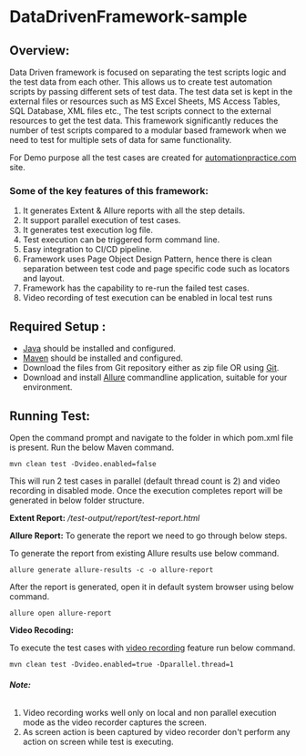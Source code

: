 # DataDrivenFramework-sample

## **Overview:**

Data Driven framework is focused on separating the test scripts logic and the test data from each other. This allows us to create test automation scripts by passing different sets of test data. The test data set is kept in the external files or resources such as MS Excel Sheets, MS Access Tables, SQL Database, XML files etc., The test scripts connect to the external resources to get the test data. This framework significantly reduces the number of test scripts compared to a modular based framework when we need to test for multiple sets of data for same functionality.

For Demo purpose all the test cases are created for [automationpractice.com](http://automationpractice.com/index.php) site.

### **Some of the key features of this framework:**

1. It generates Extent & Allure reports with all the step details.
2. It support parallel execution of test cases.
3. It generates test execution log file.
4. Test execution can be triggered form command line.
5. Easy integration to CI/CD pipeline.
6. Framework uses Page Object Design Pattern, hence there is clean separation between test code and page specific code such as locators and layout.
7. Framework has the capability to re-run the failed test cases.
8. Video recording of test execution can be enabled in local test runs

## **Required Setup :**

- [Java](https://www.guru99.com/install-java.html) should be installed and configured.
- [Maven](https://mkyong.com/maven/how-to-install-maven-in-windows/) should be installed and configured.
- Download the files from Git repository either as zip file OR using [Git](https://phoenixnap.com/kb/how-to-install-git-windows).
- Download and install [Allure](https://github.com/allure-framework/allure-docs/blob/master/docs/getstarted.adoc) commandline application, suitable for your environment.

## **Running Test:**

Open the command prompt and navigate to the folder in which pom.xml file is present.
Run the below Maven command.

    mvn clean test -Dvideo.enabled=false

This will run 2 test cases in parallel (default thread count is 2) and video recording in disabled mode. 
Once the execution completes report will be generated in below folder structure.

**Extent Report:** 	*/test-output/report/test-report.html*

**Allure Report:** To generate the report we need to go through below steps.

To generate the report from existing Allure results use below command.

    allure generate allure-results -c -o allure-report

After the report is generated, open it in default system browser using below command.

    allure open allure-report

**Video Recoding:**

To execute the test cases with [video recording](http://automation-remarks.com/video-recorder-java/) feature run below command.

    mvn clean test -Dvideo.enabled=true -Dparallel.thread=1

###### **Note:**
1. Video recording works well only on local and non parallel execution mode as the video recorder captures the screen.
2. As screen action is been captured by video recorder don't perform any action on screen while test is executing.
